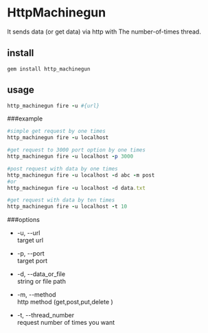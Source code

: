 HttpMachinegun
======================
It sends data (or get data) via http with The number-of-times thread.

install
------
`gem install http_machinegun`

usage
------
```ruby
http_machinegun fire -u #{url}
```
###example

```ruby
#simple get request by one times
http_machinegun fire -u localhost

#get request to 3000 port option by one times
http_machinegun fire -u localhost -p 3000

#post request with data by one times
http_machinegun fire -u localhost -d abc -m post
#or
http_machinegun fire -u localhost -d data.txt

#get request with data by ten times
http_machinegun fire -u localhost -t 10
```

###options
* -u, --url   
target url   

* -p, --port  
target port  
  
* -d, --data_or_file   
string or file path  

* -m, --method  
http method (get,post,put,delete )  
  
* -t, --thread_number  
request number of times you want    


